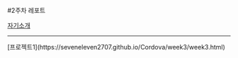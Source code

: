 #2주차 레포트

[자기소개](https://seveneleven2707.github.io/Cordova/week2/startbootstrap-freelancer-gh-pages/index.html)
<hr>
[프로젝트1](https://seveneleven2707.github.io/Cordova/week3/week3.html)

